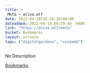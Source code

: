 ```yaml
---
title: > 
 Meta — alisa.wtf
date: 2022-04-18T15:26:18+00:00
dateadded: 2022-04-19 00:59:46 -0400
link: "https://alisa.wtf/meta"
bucket: Bookmarks
layout: urlnote
tags: ["digitalgardens", "cozyweb"]
--- 
```

No Description
 <!-- end excerpt --> 
<div class='bucket'><a class='internal-link' href='/buckets/bookmarks'>Bookmarks</a></div> 
